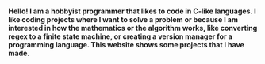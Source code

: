#### Hello! I am a hobbyist programmer that likes to code in C-like languages. I like coding projects where I want to solve a problem or because I am interested in how the mathematics or the algorithm works, like converting regex to a finite state machine, or creating a version manager for a programming language. This website shows some projects that I have made.